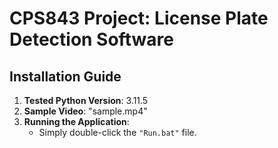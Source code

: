 # CPS843 Project: License Plate Detection Software

## Installation Guide

1. **Tested Python Version**: 3.11.5
2. **Sample Video**: "sample.mp4"
3. **Running the Application**:
   - Simply double-click the `"Run.bat"` file.